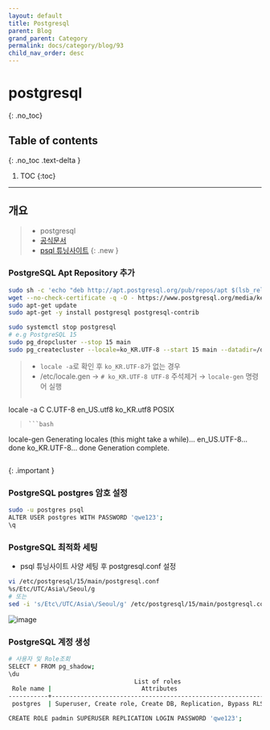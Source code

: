 ```yaml
---
layout: default
title: Postgresql
parent: Blog
grand_parent: Category
permalink: docs/category/blog/93
child_nav_order: desc
---
```

# postgresql
{: .no_toc}

## Table of contents
{: .no_toc .text-delta }

1. TOC
{:toc}

---
## 개요

> - postgresql
> - [공식문서](https://www.postgresql.org/download/linux/ubuntu/)
> - [psql 튜닝사이트](https://pgtune.leopard.in.ua/)
{: .new }

### PostgreSQL Apt Repository 추가

```bash
sudo sh -c 'echo "deb http://apt.postgresql.org/pub/repos/apt $(lsb_release -cs)-pgdg main" > /etc/apt/sources.list.d/pgdg.list'
wget --no-check-certificate -q -O - https://www.postgresql.org/media/keys/ACCC4CF8.asc | sudo apt-key add -
sudo apt-get update
sudo apt-get -y install postgresql postgresql-contrib
```

```bash
sudo systemctl stop postgresql
# e.g PostgreSQL 15
sudo pg_dropcluster --stop 15 main
sudo pg_createcluster --locale=ko_KR.UTF-8 --start 15 main --datadir=/data/postgresql/15/main
```

> - `locale -a`로 확인 후 `ko_KR.UTF-8`가 없는 경우
> - /etc/locale.gen → `# ko_KR.UTF-8 UTF-8` 주석제거 → `locale-gen` 명령어 실행
> ```bash
locale -a
C
C.UTF-8
en_US.utf8
ko_KR.utf8
POSIX
> ```
> ```bash
locale-gen
Generating locales (this might take a while)...
  en_US.UTF-8... done
  ko_KR.UTF-8... done
Generation complete.
> ```
{: .important }

### PostgreSQL postgres 암호 설정

```bash
sudo -u postgres psql
ALTER USER postgres WITH PASSWORD 'qwe123';
\q
```

### PostgreSQL 최적화 세팅

- psql 튜닝사이트 사양 세팅 후 postgresql.conf 설정
```bash
vi /etc/postgresql/15/main/postgresql.conf
%s/Etc/UTC/Asia\/Seoul/g
# 또는
sed -i 's/Etc\/UTC/Asia\/Seoul/g' /etc/postgresql/15/main/postgresql.conf
```

![image](https://github.com/heaths2/heaths2.github.io/assets/36792594/0b878fde-20d1-4ed6-84ee-037cedfd21dc)


### PostgreSQL 계정 생성

```bash
# 사용자 및 Role조회
SELECT * FROM pg_shadow;
\du
                                   List of roles
 Role name |                         Attributes                         | Member of 
-----------+------------------------------------------------------------+-----------
 postgres  | Superuser, Create role, Create DB, Replication, Bypass RLS | {}
```

```bash
CREATE ROLE padmin SUPERUSER REPLICATION LOGIN PASSWORD 'qwe123';
```
